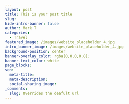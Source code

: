 ```yaml
---
layout: post
title: This is your post title
slug:
hide-intro-banner: false
author: Mark T
categories:
  - Travel
featured_image: /images/website_placeholder_4.jpg
intro_banner_image: /images/website_placeholder_4.jpg
background-position: center
banner-overlay_color: rgba(0,0,0,0.8);
banner-text_color: white
page_blocks:
seo:
  meta-title:
  meta-description:
  social-sharing_image:
_comments:
  slug: Overrides the deafult url
---
```

